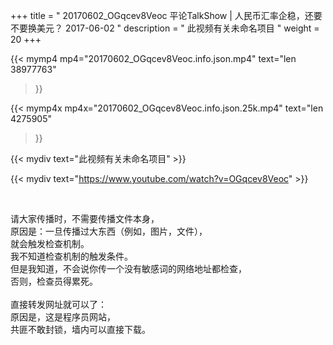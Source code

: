 +++
title = " 20170602_OGqcev8Veoc 平论TalkShow | 人民币汇率企稳，还要不要换美元？ 2017-06-02 "
description = " 此视频有关未命名项目 "
weight = 20
+++

{{< mymp4 mp4="20170602_OGqcev8Veoc.info.json.mp4" 
text="len 38977763"
>}}

{{< mymp4x  mp4x="20170602_OGqcev8Veoc.info.json.25k.mp4"
text="len 4275905"
>}}


{{< mydiv text="此视频有关未命名项目" >}}
<br>

{{< mydiv text="https://www.youtube.com/watch?v=OGqcev8Veoc" >}}


<br>

请大家传播时，不需要传播文件本身，<br>
原因是：一旦传播过大东西（例如，图片，文件），<br>
就会触发检查机制。<br>
我不知道检查机制的触发条件。<br>
但是我知道，不会说你传一个没有敏感词的网络地址都检查，<br>
否则，检查员得累死。<br><br>
直接转发网址就可以了：<br>
原因是，这是程序员网站，<br>
共匪不敢封锁，墙内可以直接下载。


